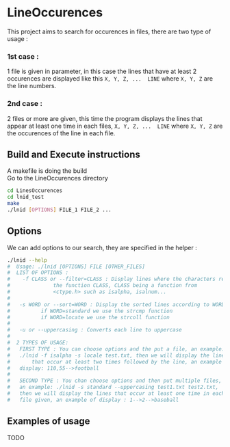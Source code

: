 # LineOccurences
This project aims to search for occurences in files, there are two type of usage :  
### 1st case :  
  1 file is given in parameter, in this case the lines that have at least 2 occurences are displayed like this ```X, Y, Z, ...  LINE``` where ```X, Y, Z``` are the line numbers.  
### 2nd case :  
  2 files or more are given, this time the program displays the lines that appear at least one time in each files, ```X, Y, Z, ...  LINE``` where ```X, Y, Z``` are the occurences of the line in each file.

## Build and Execute instructions
A makefile is doing the build  
Go to the LineOccurences directory
```bash
cd LinesOccurences
cd lnid_test
make
./lnid [OPTIONS] FILE_1 FILE_2 ...
```
## Options
We can add options to our search, they are specified in the helper :  
```bash
./lnid --help
#  Usage: ./lnid [OPTIONS] FILE [OTHER_FILES]
#  LIST OF OPTIONS :
#    -f CLASS or --filter=CLASS : Display lines where the characters respect
#              the function CLASS, CLASS being a function from
#              <ctype.h> such as isalpha, isalnum...
#  
#   -s WORD or --sort=WORD : Display the sorted lines according to WORD,
#          if WORD=standard we use the strcmp function
#          if WORD=locate we use the strcoll function
#
#   -u or --uppercasing : Converts each line to uppercase
#  
#  2 TYPES OF USAGE:
#   FIRST TYPE : You can choose options and the put a file, an example:
#   ./lnid -f isalpha -s locale test.txt, then we will display the lines
#       that occur at least two times followed by the line, an example of
#   display: 110,55-->football
#
#   SECOND TYPE : You chan choose options and then put multiple files, 
#   an example: ./lnid -s standard --uppercasing test1.txt test2.txt, 
#   then we will display the lines that occur at least one time in each 
#   file given, an example of display : 1-->2-->baseball
```
## Examples of usage
TODO
